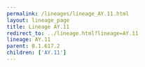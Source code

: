 ```yaml
---
permalink: /lineages/lineage_AY.11.html
layout: lineage_page
title: Lineage AY.11
redirect_to: ../lineage.html?lineage=AY.11
lineage: AY.11
parent: B.1.617.2
children: ['AY.11']
---
```

